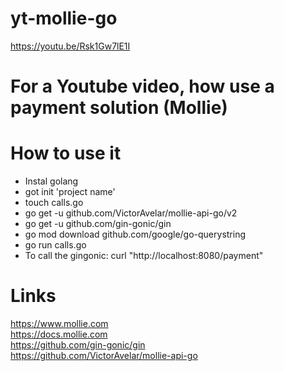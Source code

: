 # yt-mollie-go
https://youtu.be/Rsk1Gw7lE1I

# For a Youtube video, how use a payment solution (Mollie)

# How to use it
- Instal golang
- got init 'project name'
- touch calls.go
- go get -u github.com/VictorAvelar/mollie-api-go/v2
- go get -u github.com/gin-gonic/gin
- go mod download github.com/google/go-querystring
- go run calls.go
- To call the gingonic: curl "http://localhost:8080/payment"

# Links
https://www.mollie.com  
https://docs.mollie.com  
https://github.com/gin-gonic/gin  
https://github.com/VictorAvelar/mollie-api-go  

